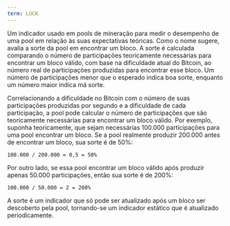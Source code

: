 ```yaml
---
term: LUCK
---
```


Um indicador usado em pools de mineração para medir o desempenho de uma pool em relação às suas expectativas teóricas. Como o nome sugere, avalia a sorte da pool em encontrar um bloco. A sorte é calculada comparando o número de participações teoricamente necessárias para encontrar um bloco válido, com base na dificuldade atual do Bitcoin, ao número real de participações produzidas para encontrar esse bloco. Um número de participações menor que o esperado indica boa sorte, enquanto um número maior indica má sorte.

Correlacionando a dificuldade no Bitcoin com o número de suas participações produzidas por segundo e a dificuldade de cada participação, a pool pode calcular o número de participações que são teoricamente necessárias para encontrar um bloco válido. Por exemplo, suponha teoricamente, que sejam necessárias 100.000 participações para uma pool encontrar um bloco. Se a pool realmente produzir 200.000 antes de encontrar um bloco, sua sorte é de 50%:

```text
100.000 / 200.000 = 0,5 = 50%
```

Por outro lado, se essa pool encontrar um bloco válido após produzir apenas 50.000 participações, então sua sorte é de 200%:

```text
100.000 / 50.000 = 2 = 200%
```

A sorte é um indicador que só pode ser atualizado após um bloco ser descoberto pela pool, tornando-se um indicador estático que é atualizado periodicamente.